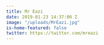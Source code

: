 ```yaml
---
title: Mr Eazi
date: 2019-01-23 14:37:00 Z
image: "/uploads/MrEazi.jpg"
is-home-featured: false
twitter: https://twitter.com/mreazi
---
```


